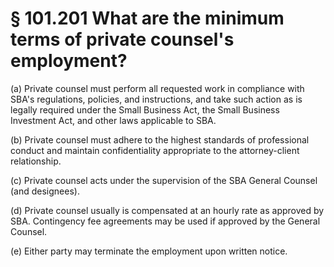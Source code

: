 # § 101.201   What are the minimum terms of private counsel's employment?

(a) Private counsel must perform all requested work in compliance with SBA's regulations, policies, and instructions, and take such action as is legally required under the Small Business Act, the Small Business Investment Act, and other laws applicable to SBA. 


(b) Private counsel must adhere to the highest standards of professional conduct and maintain confidentiality appropriate to the attorney-client relationship. 


(c) Private counsel acts under the supervision of the SBA General Counsel (and designees). 


(d) Private counsel usually is compensated at an hourly rate as approved by SBA. Contingency fee agreements may be used if approved by the General Counsel. 


(e) Either party may terminate the employment upon written notice. 




